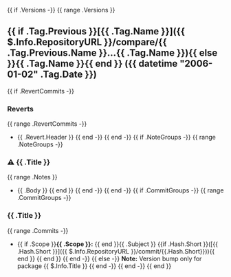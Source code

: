 {{ if .Versions -}}
{{ range .Versions }}
## {{ if .Tag.Previous }}[{{ .Tag.Name }}]({{ $.Info.RepositoryURL }}/compare/{{ .Tag.Previous.Name }}...{{ .Tag.Name }}){{ else }}{{ .Tag.Name }}{{ end }} ({{ datetime "2006-01-02" .Tag.Date }})


{{ if .RevertCommits -}}
### Reverts

{{ range .RevertCommits -}}
* {{ .Revert.Header }}
{{ end -}}
{{ end -}}
{{ if .NoteGroups -}}
{{ range .NoteGroups -}}
### ⚠ {{ .Title }}

{{ range .Notes }}
* {{ .Body }}
{{ end }}
{{ end -}}
{{ end -}}
{{ if .CommitGroups -}}
{{ range .CommitGroups -}}
### {{ .Title }}

{{ range .Commits -}}
* {{ if .Scope }}**{{ .Scope }}:** {{ end }}{{ .Subject }} {{if .Hash.Short }}([{{ .Hash.Short }}]({{ $.Info.RepositoryURL }}/commit/{{.Hash.Short}})){{ end }}
{{ end }}
{{ end -}}
{{ else -}}
**Note:** Version bump only for package {{ $.Info.Title }}
{{ end -}}
{{ end -}}
{{ end }}